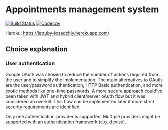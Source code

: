 # Appointments management system

[![Build Status](https://travis-ci.org/iosadchiy/jetruby.svg?branch=master)](https://travis-ci.org/iosadchiy/jetruby)
[![Codecov](https://img.shields.io/codecov/c/github/iosadchiy/jetruby.svg)](https://codecov.io/gh/iosadchiy/jetruby)


Heroku: https://jetruby-iosadchiy.herokuapp.com/


## Choice explanation

### User authentication

Google OAuth was chosen to reduce the number of actions required from the user and to simplify the implementation. The main alternatives to OAuth are the user/password authentication, HTTP Basic authentication, and more exotic methods like one-time passwords. A more secure approach could've been taken with JWT and hybrid client/server oAuth flow but it was considered an overkill. This flow can be implemented later if more strict security requirements are identified.

Only one authentication provider is supported. Multiple providers might be supported with an authentication framework (e.g. devise).
